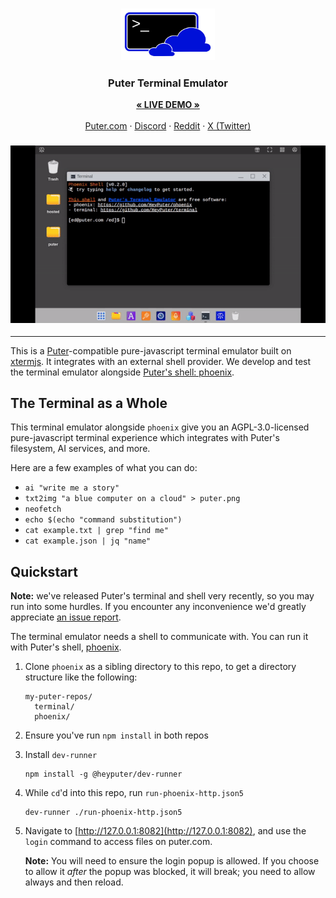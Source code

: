 <h3 align="center"><img width="150" alt="HiTIDE logo" src="./doc/logo.png"></h3>
<h3 align="center">Puter Terminal Emulator</h3>
<p align="center">
    <a href="https://puter.com/app/terminal"><strong>« LIVE DEMO »</strong></a>
    <br />
    <br />
    <a href="https://puter.com">Puter.com</a>
    ·
    <a href="https://discord.com/invite/PQcx7Teh8u">Discord</a>
    ·
    <a href="https://reddit.com/r/puter">Reddit</a>
    ·
    <a href="https://twitter.com/HeyPuter">X (Twitter)</a>
</p>

<h3 align="center"><img alt="animated demo" src="./doc/readme-gif.gif">
</h3>

<hr>

This is a [Puter](https://puter.com)-compatible pure-javascript terminal emulator
built on [xtermjs](https://xtermjs.org/).
It integrates with an external shell provider.
We develop and test the terminal emulator alongside [Puter's shell: phoenix](https://github.com/HeyPuter/phoenix).

## The Terminal as a Whole

This terminal emulator alongside `phoenix` give you an AGPL-3.0-licensed pure-javascript
terminal experience which integrates with Puter's filesystem, AI services, and more.

Here are a few examples of what you can do:
- `ai "write me a story"`
- `txt2img "a blue computer on a cloud" > puter.png`
- `neofetch`
- `echo $(echo "command substitution")`
- `cat example.txt | grep "find me"`
- `cat example.json | jq "name"`

## Quickstart

**Note:** we've released Puter's terminal and shell very recently, so you may
run into some hurdles.
If you encounter any inconvenience we'd greatly appreciate
[an issue report](https://github.com/HeyPuter/terminal/issues/new).

The terminal emulator needs a shell to communicate with.
You can run it with Puter's shell, [phoenix](https://github.com/HeyPuter/phoenix).

1. Clone `phoenix` as a sibling directory to this repo, to get a directory
   structure like the following:
   
   ```
   my-puter-repos/
     terminal/
     phoenix/
   ```
2. Ensure you've run `npm install` in both repos
3. Install `dev-runner`
   ```
   npm install -g @heyputer/dev-runner
   ```
4. While `cd`'d into this repo, run `run-phoenix-http.json5`
   ```
   dev-runner ./run-phoenix-http.json5
   ```
5. Navigate to [http://127.0.0.1:8082](http://127.0.0.1:8082),
   and use the `login` command to access files on puter.com.

   **Note:** You will need to ensure the login popup is allowed.
   If you choose to allow it _after_ the popup was blocked,
   it will break; you need to allow always and then reload.
